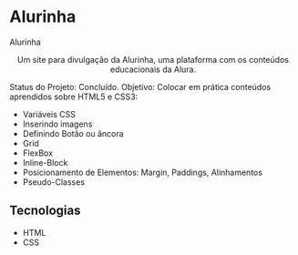 # Alurinha
Alurinha 

<p align="center">Um site para divulgação da Alurinha, uma plataforma com os conteúdos educacionais da Alura.</p>

Status do Projeto: Concluído.
Objetivo: Colocar em prática conteúdos aprendidos sobre HTML5 e CSS3:
* Variáveis CSS
* Inserindo imagens
* Definindo Botão ou âncora
* Grid
* FlexBox
* Inline-Block
* Posicionamento de Elementos: Margin, Paddings, Alinhamentos
* Pseudo-Classes


## Tecnologias
* HTML
* CSS
